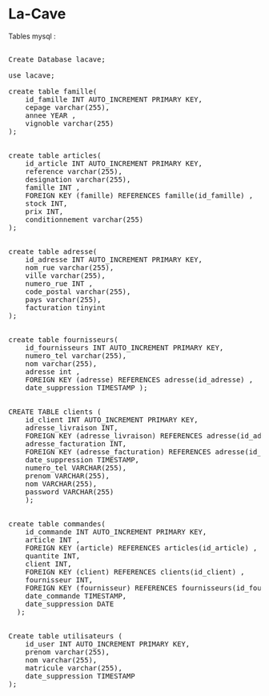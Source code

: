 # La-Cave


Tables mysql :

 <pre>

Create Database lacave;

use lacave;
  
create table famille(
    id_famille INT AUTO_INCREMENT PRIMARY KEY,
    cepage varchar(255),
    annee YEAR ,
    vignoble varchar(255)
);


create table articles( 
    id_article INT AUTO_INCREMENT PRIMARY KEY, 
    reference varchar(255), 
    designation varchar(255), 
    famille INT ,
    FOREIGN KEY (famille) REFERENCES famille(id_famille) , 
    stock INT,
    prix INT, 
    conditionnement varchar(255) 
);


create table adresse(  
    id_adresse INT AUTO_INCREMENT PRIMARY KEY,  
    nom_rue varchar(255),  
    ville varchar(255),  
    numero_rue INT , 
    code_postal varchar(255), 
    pays varchar(255), 
    facturation tinyint
);


create table fournisseurs( 
    id_fournisseurs INT AUTO_INCREMENT PRIMARY KEY, 
    numero_tel varchar(255), 
    nom varchar(255),
    adresse int ,
    FOREIGN KEY (adresse) REFERENCES adresse(id_adresse) , 
    date_suppression TIMESTAMP );


CREATE TABLE clients (
    id_client INT AUTO_INCREMENT PRIMARY KEY,
    adresse_livraison INT,
    FOREIGN KEY (adresse_livraison) REFERENCES adresse(id_adresse),
    adresse_facturation INT,
    FOREIGN KEY (adresse_facturation) REFERENCES adresse(id_adresse),
    date_suppression TIMESTAMP,
    numero_tel VARCHAR(255),
    prenom VARCHAR(255),
    nom VARCHAR(255),
    password VARCHAR(255)
    );


create table commandes(  
    id_commande INT AUTO_INCREMENT PRIMARY KEY,  
    article INT , 
    FOREIGN KEY (article) REFERENCES articles(id_article) ,  
    quantite INT, 
    client INT,  
    FOREIGN KEY (client) REFERENCES clients(id_client) ,  
    fournisseur INT, 
    FOREIGN KEY (fournisseur) REFERENCES fournisseurs(id_fournisseurs) , 
    date_commande TIMESTAMP, 
    date_suppression DATE 
  );


Create table utilisateurs ( 
    id_user INT AUTO_INCREMENT PRIMARY KEY,  
    prenom varchar(255), 
    nom varchar(255), 
    matricule varchar(255), 
    date_suppression TIMESTAMP 
);
</pre>
